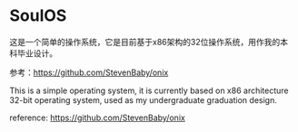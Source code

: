 # SoulOS
这是一个简单的操作系统，它是目前基于x86架构的32位操作系统，用作我的本科毕业设计。

参考：https://github.com/StevenBaby/onix

This is a simple operating system, it is currently based on x86 architecture 32-bit operating system, used as my undergraduate graduation design.

reference: https://github.com/StevenBaby/onix